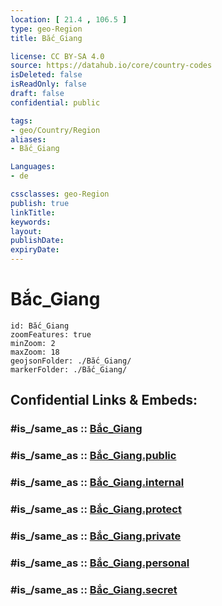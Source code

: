 ```yaml
---
location: [ 21.4 , 106.5 ] 
type: geo-Region
title: Bắc_Giang

license: CC BY-SA 4.0
source: https://datahub.io/core/country-codes
isDeleted: false
isReadOnly: false
draft: false
confidential: public

tags:
- geo/Country/Region
aliases:
- Bắc_Giang

Languages:
- de

cssclasses: geo-Region
publish: true
linkTitle: 
keywords: 
layout: 
publishDate: 
expiryDate: 
---
```


# Bắc_Giang

```leaflet
id: Bắc_Giang
zoomFeatures: true 
minZoom: 2 
maxZoom: 18
geojsonFolder: ./Bắc_Giang/
markerFolder: ./Bắc_Giang/
```


## Confidential Links & Embeds: 

### #is_/same_as :: [Bắc_Giang](/_Standards/Earth/Continent/Asia/Asia~South~East/Vietnam/Provinces~Vietnam/Bắc_Giang.md) 

### #is_/same_as :: [Bắc_Giang.public](/_public/Earth/Continent/Asia/Asia~South~East/Vietnam/Provinces~Vietnam/Bắc_Giang.public.md) 

### #is_/same_as :: [Bắc_Giang.internal](/_internal/Earth/Continent/Asia/Asia~South~East/Vietnam/Provinces~Vietnam/Bắc_Giang.internal.md) 

### #is_/same_as :: [Bắc_Giang.protect](/_protect/Earth/Continent/Asia/Asia~South~East/Vietnam/Provinces~Vietnam/Bắc_Giang.protect.md) 

### #is_/same_as :: [Bắc_Giang.private](/_private/Earth/Continent/Asia/Asia~South~East/Vietnam/Provinces~Vietnam/Bắc_Giang.private.md) 

### #is_/same_as :: [Bắc_Giang.personal](/_personal/Earth/Continent/Asia/Asia~South~East/Vietnam/Provinces~Vietnam/Bắc_Giang.personal.md) 

### #is_/same_as :: [Bắc_Giang.secret](/_secret/Earth/Continent/Asia/Asia~South~East/Vietnam/Provinces~Vietnam/Bắc_Giang.secret.md)

